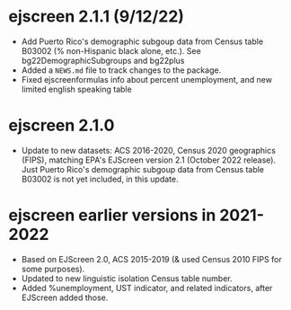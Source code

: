 # ejscreen 2.1.1 (9/12/22)

* Add Puerto Rico's demographic subgoup data from Census table B03002 (% non-Hispanic black alone, etc.). See bg22DemographicSubgroups and bg22plus 
* Added a `NEWS.md` file to track changes to the package.
* Fixed ejscreenformulas info about percent unemployment, and new limited english speaking table

# ejscreen 2.1.0

* Update to new datasets: ACS 2016-2020, Census 2020 geographics (FIPS), matching EPA's EJScreen version 2.1 (October 2022 release). Just Puerto Rico's demographic subgoup data from Census table B03002 is not yet included, in this update.

# ejscreen earlier versions in 2021-2022

* Based on EJScreen 2.0, ACS 2015-2019 (& used Census 2010 FIPS for some purposes).
* Updated to new linguistic isolation Census table number.
* Added %unemployment, UST indicator, and related indicators, after EJScreen added those.

